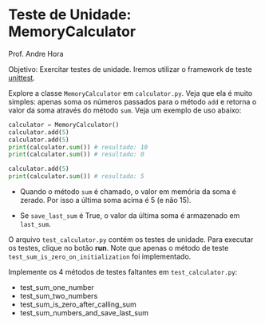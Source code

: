# Teste de Unidade: MemoryCalculator
Prof. Andre Hora

Objetivo: Exercitar testes de unidade. Iremos utilizar o framework de teste [unittest](https://docs.python.org/3/library/unittest.html).

Explore a classe `MemoryCalculator` em `calculator.py`. 
Veja que ela é muito simples: apenas soma os números passados para o método `add` e retorna o valor da soma através do método `sum`.
Veja um exemplo de uso abaixo:

```python
calculator = MemoryCalculator()
calculator.add(5)
calculator.add(5)
print(calculator.sum()) # resultado: 10
print(calculator.sum()) # resultado: 0

calculator.add(5)
print(calculator.sum()) # resultado: 5
```

- Quando o método `sum` é chamado, o valor em memória da soma é zerado. Por isso a última soma acima é 5 (e não 15).

- Se `save_last_sum` é True, o valor da última soma é armazenado em `last_sum`.

O arquivo `test_calculator.py` contém os testes de unidade.
Para executar os testes, clique no botão **run**.
Note que apenas o método de teste `test_sum_is_zero_on_initialization` foi implementado.

Implemente os 4 métodos de testes faltantes em `test_calculator.py`:

- test_sum_one_number
- test_sum_two_numbers
- test_sum_is_zero_after_calling_sum
- test_sum_numbers_and_save_last_sum